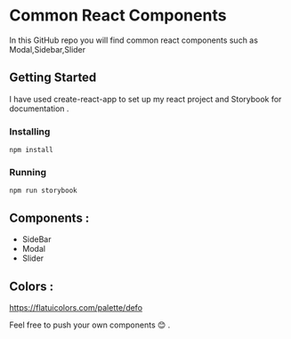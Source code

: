 # Common React Components

In this GitHub repo you will find common react components such as Modal,Sidebar,Slider

## Getting Started

I have used create-react-app to set up my react project and Storybook for documentation .

### Installing

```
npm install
```
### Running

```
npm run storybook
```

## Components :

* SideBar
* Modal
* Slider

## Colors :

https://flatuicolors.com/palette/defo



Feel free to push your own components 😊 .
